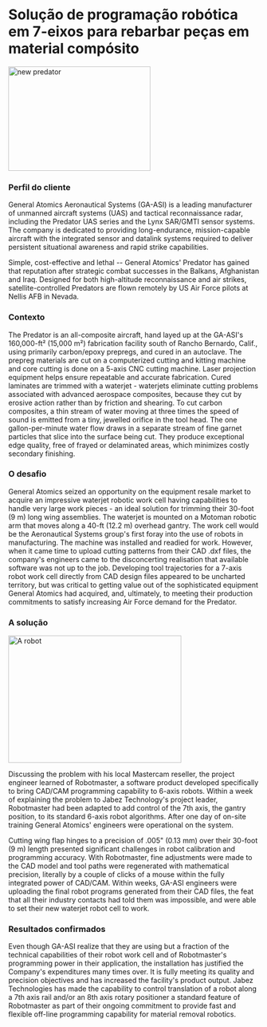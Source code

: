 # Solução de programação robótica em 7-eixos para rebarbar peças em material compósito

<img width="285" height="209" src="/assets/images/success/7axis%20composite%20trimming_files/image001.jpg" class="alignLeft" alt="new predator">

### Perfil do cliente

General Atomics Aeronautical Systems (GA-ASI) is a leading manufacturer of unmanned aircraft systems (UAS) and tactical reconnaissance radar, including the Predator UAS series and the Lynx SAR/GMTI sensor systems. The company is dedicated to providing long-endurance, mission-capable aircraft with the integrated sensor and datalink systems required to deliver persistent situational awareness and rapid strike capabilities.

Simple, cost-effective and lethal -- General Atomics' Predator has gained that reputation after strategic combat successes in the Balkans, Afghanistan and Iraq. Designed for both high-altitude reconnaissance and air strikes, satellite-controlled Predators are flown remotely by US Air Force pilots at Nellis AFB in Nevada.

### Contexto

The Predator is an all-composite aircraft, hand layed up at the GA-ASI's 160,000-ft² (15,000 m²) fabrication facility south of Rancho Bernardo, Calif., using primarily carbon/epoxy prepregs, and cured in an autoclave. The prepreg materials are cut on a computerized cutting and kitting machine and core cutting is done on a 5-axis CNC cutting machine. Laser projection equipment helps ensure repeatable and accurate fabrication. Cured laminates are trimmed with a waterjet - waterjets eliminate cutting problems associated with advanced aerospace composites, because they cut by erosive action rather than by friction and shearing. To cut carbon composites, a thin stream of water moving at three times the speed of sound is emitted from a tiny, jewelled orifice in the tool head. The one gallon-per-minute water flow draws in a separate stream of fine garnet particles that slice into the surface being cut. They produce exceptional edge quality, free of frayed or delaminated areas, which minimizes costly secondary finishing.

### O desafio

General Atomics seized an opportunity on the equipment resale market to acquire an impressive waterjet robotic work cell having capabilities to handle very large work pieces - an ideal solution for trimming their 30-foot (9 m) long wing assemblies. The waterjet is mounted on a Motoman robotic arm that moves along a 40-ft (12.2 m) overhead gantry. The work cell would be the Aeronautical Systems group's first foray into the use of robots in manufacturing. The machine was installed and readied for work. However, when it came time to upload cutting patterns from their CAD .dxf files, the company's engineers came to the disconcerting realisation that available software was not up to the job. Developing tool trajectories for a 7-axis robot work cell directly from CAD design files appeared to be uncharted territory, but was critical to getting value out of the sophisticated equipment General Atomics had acquired, and, ultimately, to meeting their production commitments to satisfy increasing Air Force demand for the Predator.

### A solução

<img width="347" height="255" src="/assets/images/success/7axis%20composite%20trimming_files/image002.png" class="alignLeft" alt="A robot">

Discussing the problem with his local Mastercam reseller, the project engineer learned of Robotmaster, a software product developed specifically to bring CAD/CAM programming capability to 6-axis robots. Within a week of explaining the problem to Jabez Technology's project leader, Robotmaster had been adapted to add control of the 7th axis, the gantry position, to its standard 6-axis robot algorithms. After one day of on-site training General Atomics' engineers were operational on the system.

Cutting wing flap hinges to a precision of .005" (0.13 mm) over their 30-foot (9 m) length presented significant challenges in robot calibration and programming accuracy. With Robotmaster, fine adjustments were made to the CAD model and tool paths were regenerated with mathematical precision, literally by a couple of clicks of a mouse within the fully integrated power of CAD/CAM. Within weeks, GA-ASI engineers were uploading the final robot programs generated from their CAD files, the feat that all their industry contacts had told them was impossible, and were able to set their new waterjet robot cell to work.

### Resultados confirmados

Even though GA-ASI realize that they are using but a fraction of the technical capabilities of their robot work cell and of Robotmaster's programming power in their application, the installation has justified the Company's expenditures many times over. It is fully meeting its quality and precision objectives and has increased the facility's product output. Jabez Technologies has made the capability to control translation of a robot along a 7th axis rail and/or an 8th axis rotary positioner a standard feature of Robotmaster as part of their ongoing commitment to provide fast and flexible off-line programming capability for material removal robotics.